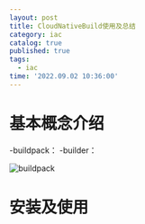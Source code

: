 ```yaml
---
layout: post
title: CloudNativeBuild使用及总结
category: iac
catalog: true
published: true
tags:
  - iac
time: '2022.09.02 10:36:00'
---
```

# 基本概念介绍
-buildpack：
-builder：

![buildpack](https://d2908q01vomqb2.cloudfront.net/fe2ef495a1152561572949784c16bf23abb28057/2021/09/16/Buildpacks_img1.jpg)

# 安装及使用
